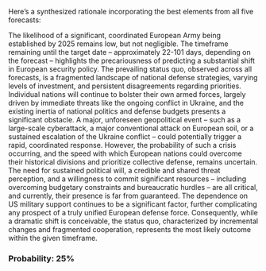 Here’s a synthesized rationale incorporating the best elements from all five forecasts:

The likelihood of a significant, coordinated European Army being established by 2025 remains low, but not negligible. The timeframe remaining until the target date – approximately 22-101 days, depending on the forecast – highlights the precariousness of predicting a substantial shift in European security policy.  The prevailing status quo, observed across all forecasts, is a fragmented landscape of national defense strategies, varying levels of investment, and persistent disagreements regarding priorities. Individual nations will continue to bolster their own armed forces, largely driven by immediate threats like the ongoing conflict in Ukraine, and the existing inertia of national politics and defense budgets presents a significant obstacle. A major, unforeseen geopolitical event – such as a large-scale cyberattack, a major conventional attack on European soil, or a sustained escalation of the Ukraine conflict – could potentially trigger a rapid, coordinated response. However, the probability of such a crisis occurring, and the speed with which European nations could overcome their historical divisions and prioritize collective defense, remains uncertain. The need for sustained political will, a credible and shared threat perception, and a willingness to commit significant resources – including overcoming budgetary constraints and bureaucratic hurdles – are all critical, and currently, their presence is far from guaranteed. The dependence on US military support continues to be a significant factor, further complicating any prospect of a truly unified European defense force. Consequently, while a dramatic shift is conceivable, the status quo, characterized by incremental changes and fragmented cooperation, represents the most likely outcome within the given timeframe.

### Probability: 25%